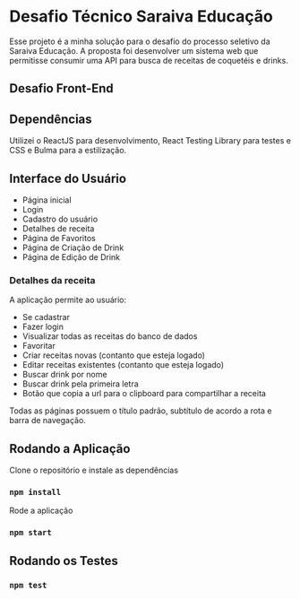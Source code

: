 # Desafio Técnico Saraiva Educação

Esse projeto é a minha solução para o desafio do processo seletivo da Saraiva Educação. A proposta foi desenvolver um sistema web que permitisse consumir uma API para busca de receitas de coquetéis e drinks.

## Desafio Front-End

## Dependências

Utilizei o ReactJS para desenvolvimento, React Testing Library para testes e CSS e Bulma para a estilização.


## Interface do Usuário

* Página inicial
* Login
* Cadastro do usuário
* Detalhes de receita
* Página de Favoritos
* Página de Criação de Drink
* Página de Edição de Drink

### Detalhes da receita

A aplicação permite ao usuário:
* Se cadastrar
* Fazer login
* Visualizar todas as receitas do banco de dados
* Favoritar
* Criar receitas novas (contanto que esteja logado)
* Editar receitas existentes (contanto que esteja logado)
* Buscar drink por nome
* Buscar drink pela primeira letra
* Botão que copia a url para o clipboard para compartilhar a receita

Todas as páginas possuem o título padrão, subtítulo de acordo a rota e barra de navegação.

## Rodando a Aplicação

Clone o repositório e instale as dependências

### `npm install`

Rode a aplicação

### `npm start`

## Rodando os Testes

### `npm test`
